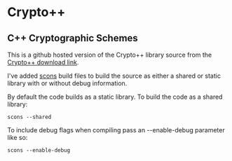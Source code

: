 # Crypto++
## C++ Cryptographic Schemes

This is a github hosted version of the Crypto++ library source from the [Crypto++ download link](http://www.cryptopp.com/#download).

I've added [scons](http://www.scons.org/) build files to build the source as either a shared or static library with or without debug information.

By default the code builds as a static library. To build the code as a shared library:

	scons --shared

To include debug flags when compiling pass an --enable-debug parameter like so:

	scons --enable-debug
